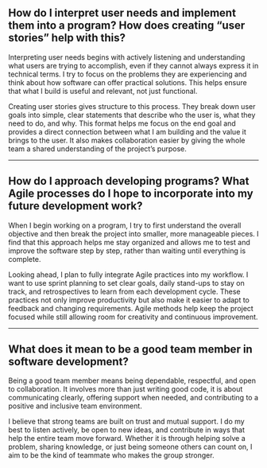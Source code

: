 ## How do I interpret user needs and implement them into a program? How does creating “user stories” help with this?

Interpreting user needs begins with actively listening and understanding what users are trying to accomplish, even if they cannot always express it in technical terms. I try to focus on the problems they are experiencing and think about how software can offer practical solutions. This helps ensure that what I build is useful and relevant, not just functional.

Creating user stories gives structure to this process. They break down user goals into simple, clear statements that describe who the user is, what they need to do, and why. This format helps me focus on the end goal and provides a direct connection between what I am building and the value it brings to the user. It also makes collaboration easier by giving the whole team a shared understanding of the project’s purpose.

---

## How do I approach developing programs? What Agile processes do I hope to incorporate into my future development work?

When I begin working on a program, I try to first understand the overall objective and then break the project into smaller, more manageable pieces. I find that this approach helps me stay organized and allows me to test and improve the software step by step, rather than waiting until everything is complete.

Looking ahead, I plan to fully integrate Agile practices into my workflow. I want to use sprint planning to set clear goals, daily stand-ups to stay on track, and retrospectives to learn from each development cycle. These practices not only improve productivity but also make it easier to adapt to feedback and changing requirements. Agile methods help keep the project focused while still allowing room for creativity and continuous improvement.

---

## What does it mean to be a good team member in software development?

Being a good team member means being dependable, respectful, and open to collaboration. It involves more than just writing good code, it is about communicating clearly, offering support when needed, and contributing to a positive and inclusive team environment. 

I believe that strong teams are built on trust and mutual support. I do my best to listen actively, be open to new ideas, and contribute in ways that help the entire team move forward. Whether it is through helping solve a problem, sharing knowledge, or just being someone others can count on, I aim to be the kind of teammate who makes the group stronger.
